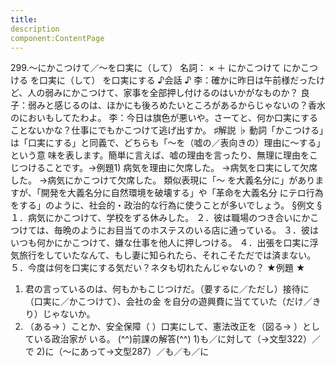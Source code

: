 ```yaml
---
title:
description
component:ContentPage
---
```



299.～にかこつけて／～を口実に（して）
名詞： × ＋ にかこつけて にかこつける を口実に（して） を口実にする
♪会話 ♪
李：確かに昨日は午前様だったけど、人の弱みにかこつけて、家事を全部押し付けるのはいかがなものか？
良子：弱みと感じるのは、ほかにも後ろめたいところがあるからじゃないの？香水のにおいもしてたわよ。
李：今日は旗色が悪いや。さーてと、何か口実にすることないかな？仕事にでもかこつけて逃げ出すか。
♯解説 ♭
動詞「かこつける」は「口実にする」と同義で、どちらも「～を（嘘の／表向きの）理由に～する」という意 味を表します。簡単に言えば、嘘の理由を言ったり、無理に理由をこじつけることです。→例題1)
病気を理由に欠席した。
→病気を口実にして欠席した。
→病気にかこつけて欠席した。
類似表現に「～ を大義名分に」がありますが、「開発を大義名分に自然環境を破壊する」や「革命を大義名分 にテロ行為をする」のように、社会的・政治的な行為に使うことが多いでしょう。
§例文 §
１．病気にかこつけて、学校をずる休みした。
２．彼は職場のつき合いにかこつけては、毎晩のようにお目当てのホステスのいる店に通っている。
３．彼はいつも何かにかこつけて、嫌な仕事を他人に押しつける。
４．出張を口実に浮気旅行をしていたなんて、もし妻に知られたら、それこそただでは済まない。
５．今度は何を口実にする気だい？ネタも切れたんじゃないの？
★例題 ★
1) 君の言っているのは、何もかもこじつけだ。（要するに／ただし）接待に（口実に／かこつけて）、会社の金 を自分の遊興費に当てていた（だけ／きり）じゃないか。
2) （ある→ ）ことか、安全保障（ ）口実にして、憲法改正を（図る→ ）としている政治家が いる。
(^^)前課の解答(^^)
1)も／に対して（→文型322）／で
2)に（～にあって→文型287）／も／も／に
